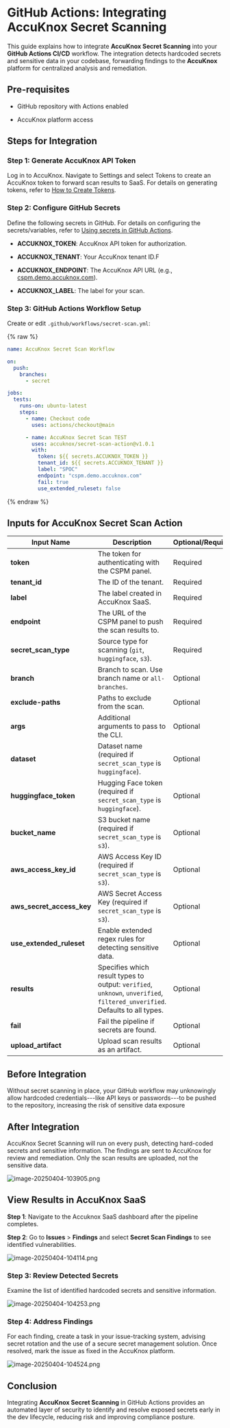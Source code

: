 # GitHub Actions: Integrating AccuKnox Secret Scanning

This guide explains how to integrate **AccuKnox Secret Scanning** into your **GitHub Actions CI/CD** workflow. The integration detects hardcoded secrets and sensitive data in your codebase, forwarding findings to the **AccuKnox** platform for centralized analysis and remediation.

## Pre-requisites

- GitHub repository with Actions enabled

- AccuKnox platform access

## Steps for Integration

### Step 1: Generate AccuKnox API Token

Log in to AccuKnox. Navigate to Settings and select Tokens to create an AccuKnox token to forward scan results to SaaS. For details on generating tokens, refer to [How to Create Tokens](https://help.accuknox.com/how-to/how-to-create-tokens/?h=token "https://help.accuknox.com/how-to/how-to-create-tokens/?h=token").

### Step 2: Configure GitHub Secrets

Define the following secrets in GitHub. For details on configuring the secrets/variables, refer to [Using secrets in GitHub Actions](https://docs.github.com/en/actions/security-for-github-actions/security-guides/using-secrets-in-github-actions).

- **ACCUKNOX_TOKEN**: AccuKnox API token for authorization.

- **ACCUKNOX_TENANT**: Your AccuKnox tenant ID.F

- **ACCUKNOX_ENDPOINT**: The AccuKnox API URL (e.g., [cspm.demo.accuknox.com](http://cspm.demo.accuknox.com/ "http://cspm.demo.accuknox.com/")).

- **ACCUKNOX_LABEL**: The label for your scan.

### Step 3: GitHub Actions Workflow Setup

Create or edit `.github/workflows/secret-scan.yml`:

{% raw %}

```yaml
name: AccuKnox Secret Scan Workflow

on:
  push:
    branches:
      - secret

jobs:
  tests:
    runs-on: ubuntu-latest
    steps:
      - name: Checkout code
        uses: actions/checkout@main

      - name: AccuKnox Secret Scan TEST
        uses: accuknox/secret-scan-action@v1.0.1
        with:
          token: ${{ secrets.ACCUKNOX_TOKEN }}
          tenant_id: ${{ secrets.ACCUKNOX_TENANT }}
          label: "SPOC"
          endpoint: "cspm.demo.accuknox.com"
          fail: true
          use_extended_ruleset: false
```

{% endraw %}

## Inputs for AccuKnox Secret Scan Action

| Input Name                | Description                                                                                                                | Optional/Required | Default Value            |
| ------------------------- | -------------------------------------------------------------------------------------------------------------------------- | ----------------- | ------------------------ |
| **token**                 | The token for authenticating with the CSPM panel.                                                                          | Required          | None                     |
| **tenant_id**             | The ID of the tenant.                                                                                                      | Required          | None                     |
| **label**                 | The label created in AccuKnox SaaS.                                                                                        | Required          | None                     |
| **endpoint**              | The URL of the CSPM panel to push the scan results to.                                                                     | Required          | `cspm.demo.accuknox.com` |
| **secret_scan_type**      | Source type for scanning (`git`, `huggingface`, `s3`).                                                                     | Required          | `git`                    |
| **branch**                | Branch to scan. Use branch name or `all-branches`.                                                                         | Optional          | `HEAD` branch            |
| **exclude-paths**         | Paths to exclude from the scan.                                                                                            | Optional          | None                     |
| **args**                  | Additional arguments to pass to the CLI.                                                                                   | Optional          | None                     |
| **dataset**               | Dataset name (required if `secret_scan_type` is `huggingface`).                                                            | Optional          | None                     |
| **huggingface_token**     | Hugging Face token (required if `secret_scan_type` is `huggingface`).                                                      | Optional          | None                     |
| **bucket_name**           | S3 bucket name (required if `secret_scan_type` is `s3`).                                                                   | Optional          | None                     |
| **aws_access_key_id**     | AWS Access Key ID (required if `secret_scan_type` is `s3`).                                                                | Optional          | None                     |
| **aws_secret_access_key** | AWS Secret Access Key (required if `secret_scan_type` is `s3`).                                                            | Optional          | None                     |
| **use_extended_ruleset**  | Enable extended regex rules for detecting sensitive data.                                                                  | Optional          | `false`                  |
| **results**               | Specifies which result types to output: `verified`, `unknown`, `unverified`, `filtered_unverified`. Defaults to all types. | Optional          | `all`                    |
| **fail**                  | Fail the pipeline if secrets are found.                                                                                    | Optional          | `false`                  |
| **upload_artifact**       | Upload scan results as an artifact.                                                                                        | Optional          | `true`                   |

## Before Integration

Without secret scanning in place, your GitHub workflow may unknowingly allow hardcoded credentials---like API keys or passwords---to be pushed to the repository, increasing the risk of sensitive data exposure

## After Integration

AccuKnox Secret Scanning will run on every push, detecting hard-coded secrets and sensitive information. The findings are sent to AccuKnox for review and remediation. Only the scan results are uploaded, not the sensitive data.

![image-20250404-103905.png](./images/github-actions-secret-scan/1.png)

## View Results in AccuKnox SaaS

**Step 1**: Navigate to the Accuknox SaaS dashboard after the pipeline completes.

**Step 2**: Go to **Issues** > **Findings** and select **Secret Scan Findings** to see identified vulnerabilities.

![image-20250404-104114.png](./images/github-actions-secret-scan/2.png)

### Step 3: Review Detected Secrets

Examine the list of identified hardcoded secrets and sensitive information.

![image-20250404-104253.png](./images/github-actions-secret-scan/3.png)

### Step 4: Address Findings

For each finding, create a task in your issue-tracking system, advising secret rotation and the use of a secure secret management solution. Once resolved, mark the issue as fixed in the AccuKnox platform.

![image-20250404-104524.png](./images/github-actions-secret-scan/4.png)

## Conclusion

Integrating **AccuKnox Secret Scanning** in GitHub Actions provides an automated layer of security to identify and resolve exposed secrets early in the dev lifecycle, reducing risk and improving compliance posture.
